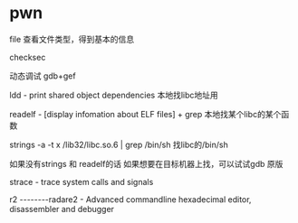 # pwn

file 查看文件类型，得到基本的信息

checksec

动态调试 gdb+gef

ldd - print shared object dependencies        本地找libc地址用

readelf - \[display infomation about ELF files]  + grep   本地找某个libc的某个函数

strings -a -t x /lib32/libc.so.6 | grep /bin/sh 找libc的/bin/sh

如果没有strings 和 readelf的话 如果想要在目标机器上找，可以试试gdb 原版

strace - trace system calls and signals

r2 --------radare2 - Advanced commandline hexadecimal editor, disassembler and debugger
